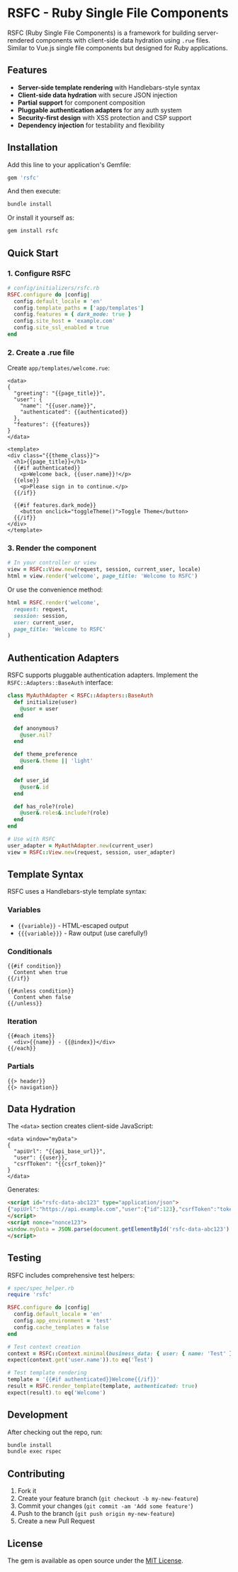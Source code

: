 # RSFC - Ruby Single File Components

RSFC (Ruby Single File Components) is a framework for building server-rendered components with client-side data hydration using `.rue` files. Similar to Vue.js single file components but designed for Ruby applications.

## Features

- **Server-side template rendering** with Handlebars-style syntax
- **Client-side data hydration** with secure JSON injection
- **Partial support** for component composition
- **Pluggable authentication adapters** for any auth system
- **Security-first design** with XSS protection and CSP support
- **Dependency injection** for testability and flexibility

## Installation

Add this line to your application's Gemfile:

```ruby
gem 'rsfc'
```

And then execute:

```bash
bundle install
```

Or install it yourself as:

```bash
gem install rsfc
```

## Quick Start

### 1. Configure RSFC

```ruby
# config/initializers/rsfc.rb
RSFC.configure do |config|
  config.default_locale = 'en'
  config.template_paths = ['app/templates']
  config.features = { dark_mode: true }
  config.site_host = 'example.com'
  config.site_ssl_enabled = true
end
```

### 2. Create a .rue file

Create `app/templates/welcome.rue`:

```erb
<data>
{
  "greeting": "{{page_title}}",
  "user": {
    "name": "{{user.name}}",
    "authenticated": {{authenticated}}
  },
  "features": {{features}}
}
</data>

<template>
<div class="{{theme_class}}">
  <h1>{{page_title}}</h1>
  {{#if authenticated}}
    <p>Welcome back, {{user.name}}!</p>
  {{else}}
    <p>Please sign in to continue.</p>
  {{/if}}

  {{#if features.dark_mode}}
    <button onclick="toggleTheme()">Toggle Theme</button>
  {{/if}}
</div>
</template>
```

### 3. Render the component

```ruby
# In your controller or view
view = RSFC::View.new(request, session, current_user, locale)
html = view.render('welcome', page_title: 'Welcome to RSFC')
```

Or use the convenience method:

```ruby
html = RSFC.render('welcome',
  request: request,
  session: session,
  user: current_user,
  page_title: 'Welcome to RSFC'
)
```

## Authentication Adapters

RSFC supports pluggable authentication adapters. Implement the `RSFC::Adapters::BaseAuth` interface:

```ruby
class MyAuthAdapter < RSFC::Adapters::BaseAuth
  def initialize(user)
    @user = user
  end

  def anonymous?
    @user.nil?
  end

  def theme_preference
    @user&.theme || 'light'
  end

  def user_id
    @user&.id
  end

  def has_role?(role)
    @user&.roles&.include?(role)
  end
end

# Use with RSFC
user_adapter = MyAuthAdapter.new(current_user)
view = RSFC::View.new(request, session, user_adapter)
```

## Template Syntax

RSFC uses a Handlebars-style template syntax:

### Variables
- `{{variable}}` - HTML-escaped output
- `{{{variable}}}` - Raw output (use carefully!)

### Conditionals
```erb
{{#if condition}}
  Content when true
{{/if}}

{{#unless condition}}
  Content when false
{{/unless}}
```

### Iteration
```erb
{{#each items}}
  <div>{{name}} - {{@index}}</div>
{{/each}}
```

### Partials
```erb
{{> header}}
{{> navigation}}
```

## Data Hydration

The `<data>` section creates client-side JavaScript:

```erb
<data window="myData">
{
  "apiUrl": "{{api_base_url}}",
  "user": {{user}},
  "csrfToken": "{{csrf_token}}"
}
</data>
```

Generates:
```html
<script id="rsfc-data-abc123" type="application/json">
{"apiUrl":"https://api.example.com","user":{"id":123},"csrfToken":"token"}
</script>
<script nonce="nonce123">
window.myData = JSON.parse(document.getElementById('rsfc-data-abc123').textContent);
</script>
```

## Testing

RSFC includes comprehensive test helpers:

```ruby
# spec/spec_helper.rb
require 'rsfc'

RSFC.configure do |config|
  config.default_locale = 'en'
  config.app_environment = 'test'
  config.cache_templates = false
end

# Test context creation
context = RSFC::Context.minimal(business_data: { user: { name: 'Test' } })
expect(context.get('user.name')).to eq('Test')

# Test template rendering
template = '{{#if authenticated}}Welcome{{/if}}'
result = RSFC.render_template(template, authenticated: true)
expect(result).to eq('Welcome')
```

## Development

After checking out the repo, run:

```bash
bundle install
bundle exec rspec
```

## Contributing

1. Fork it
2. Create your feature branch (`git checkout -b my-new-feature`)
3. Commit your changes (`git commit -am 'Add some feature'`)
4. Push to the branch (`git push origin my-new-feature`)
5. Create a new Pull Request

## License

The gem is available as open source under the [MIT License](https://opensource.org/licenses/MIT).
